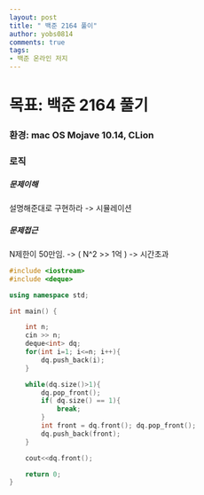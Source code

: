 ```yaml
---
layout: post
title: " 백준 2164 풀이"
author: yobs0814
comments: true
tags:
- 백준 온라인 저지
---
```


# 목표: 백준 2164 풀기
### 환경: mac OS Mojave 10.14, CLion

### 로직

##### 문제이해

설명해준대로 구현하라 -> 시뮬레이션

##### 문제접근

N제한이 50만임. -> ( N^2 >> 1억 )  -> 시간초과


~~~c++
#include <iostream>
#include <deque>

using namespace std;

int main() {

    int n;
    cin >> n;
    deque<int> dq;
    for(int i=1; i<=n; i++){
        dq.push_back(i);
    }

    while(dq.size()>1){
        dq.pop_front();
        if( dq.size() == 1){
            break;
        }
        int front = dq.front(); dq.pop_front();
        dq.push_back(front);
    }

    cout<<dq.front();

    return 0;
}
~~~


